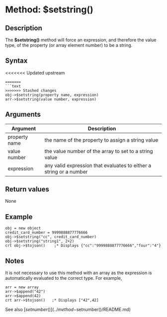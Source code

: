 # Method: $setstring()

## Description

The **$setstring()** method will force an expression, and therefore the value type, of the property (or array element number) to be a string.

## Syntax

<<<<<<< Updated upstream
```
=======
```text
>>>>>>> Stashed changes
obj->$setstring(property name, expression)
arr->$setstring(value number, expression)
```

## Arguments

| Argument | Description |
| --- | --- |
| property name | the name of the property to assign a string value |
| value number | the value number of the array to set to a string value |
| expression | any valid expression that evaluates to either a string or a number |

## Return values

None

## Example

```
obj = new object
credit_card_number = 9999888877776666
obj->$setstring("cc", credit_card_number)
obj->$setstring("string1", 2+2)
crt obj->$tojson()    ;* Displays {"cc":"9999888877776666","four":"4"}
```

## Notes

It is not necessary to use this method with an array as the expression is automatically evaluated to the correct type. For example,

```
arr = new array
arr->$append("42")
arr->$append(42)
crt arr->$tojson()   ;* Displays ["42",42]
```

See also [$setnumber()](../method-$setnumber()/README.md)
